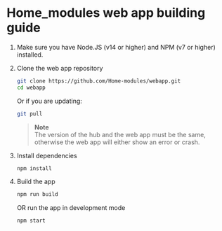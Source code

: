 # Home_modules web app building guide

1. Make sure you have Node.JS (v14 or higher) and NPM (v7 or higher) installed.
2. Clone the web app repository

   ```sh
   git clone https://github.com/Home-modules/webapp.git
   cd webapp
   ```

   Or if you are updating:

   ```sh
   git pull
   ```

   > **Note**  
   > The version of the hub and the web app must be the same, otherwise the web app will either show an error or crash.

3. Install dependencies

   ```sh
   npm install
   ```

4. Build the app

   ```sh
   npm run build
   ```

   OR run the app in development mode

   ```sh
   npm start
   ```
